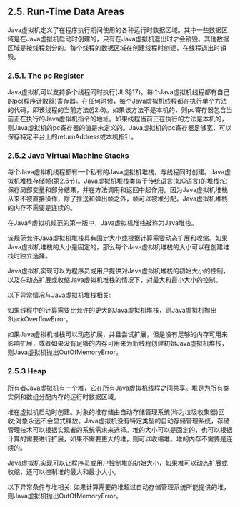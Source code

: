 ## 2.5. Run-Time Data Areas
Java虚拟机定义了在程序执行期间使用的各种运行时数据区域。其中一些数据区域是在Java虚拟机启动时创建的，只有在Java虚拟机退出时才会销毁。其他数据区域是按线程划分的。每个线程的数据区域在创建线程时创建，在线程退出时销毁。

### 2.5.1. The pc Register
Java虚拟机可以支持多个线程同时执行(JLS§17)。每个Java虚拟机线程都有自己的pc(程序计数器)寄存器。在任何时候，每个Java虚拟机线程都在执行单个方法的代码，即该线程的当前方法(§2.6)。如果该方法不是本机的，则pc寄存器包含当前正在执行的Java虚拟机指令的地址。如果线程当前正在执行的方法是本机的，则Java虚拟机的pc寄存器的值是未定义的。Java虚拟机的pc寄存器足够宽，可以保存特定平台上的returnAddress或本机指针。

### 2.5.2 Java Virtual Machine Stacks

每个Java虚拟机线程都有一个私有的Java虚拟机堆栈，与线程同时创建。Java虚拟机堆栈存储帧(第2.6节)。Java虚拟机堆栈类似于传统语言(如C语言)的堆栈:它保存局部变量和部分结果，并在方法调用和返回中起作用。因为Java虚拟机堆栈从来不被直接操作，除了推送和弹出帧之外，帧可以被堆分配。Java虚拟机堆栈的内存不需要是连续的。

在Java®虚拟机规范的第一版中，Java虚拟机堆栈被称为Java堆栈。

该规范允许Java虚拟机堆栈具有固定大小或根据计算需要动态扩展和收缩。如果Java虚拟机堆栈的大小是固定的，那么每个Java虚拟机堆栈的大小可以在创建堆栈时独立选择。

Java虚拟机实现可以为程序员或用户提供对Java虚拟机堆栈的初始大小的控制，以及在动态扩展或收缩Java虚拟机堆栈的情况下，对最大和最小大小的控制。

以下异常情况与Java虚拟机堆栈相关:

如果线程中的计算需要比允许的更大的Java虚拟机堆栈，则Java虚拟机抛出StackOverflowError。

如果Java虚拟机堆栈可以动态扩展，并且尝试扩展，但是没有足够的内存可用来影响扩展，或者如果没有足够的内存可用来为新线程创建初始Java虚拟机堆栈，则Java虚拟机抛出OutOfMemoryError。

### 2.5.3 Heap


所有者Java虚拟机有一个堆，它在所有Java虚拟机线程之间共享。堆是为所有类实例和数组分配内存的运行时数据区域。

堆在虚拟机启动时创建。对象的堆存储由自动存储管理系统(称为垃圾收集器)回收;对象永远不会显式释放。Java虚拟机没有特定类型的自动存储管理系统，存储管理技术可以根据实现者的系统需求来选择。堆的大小可以是固定的，也可以根据计算的需要进行扩展，如果不需要更大的堆，则可以收缩堆。堆的内存不需要是连续的。

Java虚拟机实现可以让程序员或用户控制堆的初始大小，如果堆可以动态扩展或收缩，还可以控制堆的最大和最小大小。

以下异常条件与堆相关: 如果计算需要的堆超过自动存储管理系统所能提供的堆，则Java虚拟机抛出OutOfMemoryError。

### 